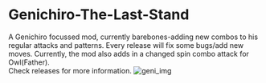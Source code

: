 # Genichiro-The-Last-Stand
A Genichiro focussed mod, currently barebones-adding new combos to his regular attacks and patterns.
Every release will fix some bugs/add new moves.
Currently, the mod also adds in a changed spin combo attack for Owl(Father).<br>
Check releases for more information.
![geni_img](https://user-images.githubusercontent.com/68727041/150773209-5996e74b-f83f-4d26-b77c-a33a2e4889b9.png)
